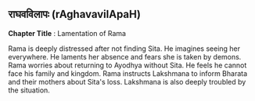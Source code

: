 ## राघवविलापः (rAghavavilApaH)
**Chapter Title** : Lamentation of Rama

Rama is deeply distressed after not finding Sita. He imagines seeing her everywhere. He laments her absence and fears she is taken by demons. Rama worries about returning to Ayodhya without Sita. He feels he cannot face his family and kingdom. Rama instructs Lakshmana to inform Bharata and their mothers about Sita's loss. Lakshmana is also deeply troubled by the situation.
